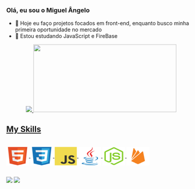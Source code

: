 ### Olá, eu sou o Miguel Ângelo

- 🔭 Hoje eu faço projetos focados em front-end, enquanto busco minha primeira oportunidade no mercado
- 🌱 Estou estudando JavaScript e FireBase

<div  align="center">  
  <a href="https://github.com/miguelAngeloSantana">
  
<img height="180em" src="https://github-readme-stats.vercel.app/api?username=miguelAngeloSantana&show_icons=true&theme=tokyonight&include_all_commits=true&count_private=true"/> 
 <img height="180px" width="380em" src="https://github-readme-stats.vercel.app/api/top-langs/?username=miguelAngeloSantana&layout=compact&langs_count=7&theme=tokyonight"/>  
</div>
  
  <h2 align="left">My Skills</h2>
<div style="display: inline_block"><br>
  <img align="center" alt="Miguel-HTML" height="50" width="60" src="https://github.com/devicons/devicon/blob/master/icons/html5/html5-original.svg">
  <img align="center" alt="Miguel-CSS" height="50" width="60" src="https://github.com/devicons/devicon/blob/master/icons/css3/css3-original.svg">
  <img align="center" alt="Miguel-JS" height="50" width="60" src="https://github.com/devicons/devicon/blob/master/icons/javascript/javascript-original.svg">
  <img align="center" alt="Miguel-JAVA" height="50" width="60" src="https://github.com/devicons/devicon/blob/master/icons/java/java-original.svg">
  <img align="center" alt="Miguel-NODE" height="50" width="60" src="https://github.com/devicons/devicon/blob/master/icons/nodejs/nodejs-original.svg">
  <img align="center" alt="Miguel-FIREBASE" height="50" width="60" src="https://github.com/devicons/devicon/blob/master/icons/firebase/firebase-plain.svg">
</div> 
 
##
  
<div>
  <a href="mgdroid2003@gmail.com" target="_blank"><img src="https://img.shields.io/badge/Gmail-D14836?style=for-the-badge&logo=gmail&logoColor=white"></a>
  <a href="linkedin.com/in/miguel-ângelo-6a996a1a7" target="_blank"><img src="https://img.shields.io/badge/LinkedIn-0077B5?style=for-the-badge&logo=linkedin&logoColor=white"></a>
</div>
